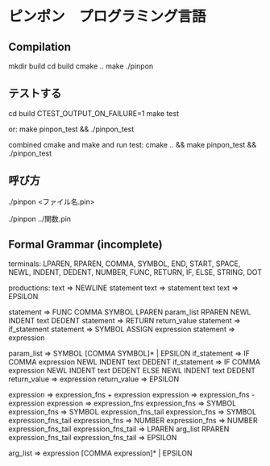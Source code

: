 ピンポン　プログラミング言語
===========================

Compilation
-----------
  mkdir build
  cd build
  cmake ..
  make
  ./pinpon

テストする
---------
  cd build
  CTEST_OUTPUT_ON_FAILURE=1 make test

or:
  make pinpon_test && ./pinpon_test

combined cmake and make and run test:
  cmake .. && make pinpon_test && ./pinpon_test

呼び方
--------
  ./pinpon <ファイル名.pin>

  ./pinpon ../関数.pin

Formal Grammar (incomplete)
----------------------
terminals: 
  LPAREN, RPAREN, COMMA, SYMBOL, END, START, SPACE, NEWL, INDENT,
  DEDENT, NUMBER, FUNC, RETURN, IF, ELSE, STRING, DOT

productions:
  text => NEWLINE statement
  text => statement text
  text => EPSILON

  statement => FUNC COMMA SYMBOL LPAREN param_list RPAREN NEWL INDENT text DEDENT
  statement => RETURN return_value
  statement => if_statement
  statement => SYMBOL ASSIGN expression
  statement => expression

  param_list => SYMBOL [COMMA SYMBOL]* | EPSILON
  if_statement => IF COMMA expression NEWL INDENT text DEDENT
  if_statement => IF COMMA expression NEWL INDENT text DEDENT ELSE NEWL INDENT text DEDENT
  return_value => expression
  return_value => EPSILON

  expression => expression_fns + expression
  expression => expression_fns - expression
  expression => expression_fns
  expression_fns => SYMBOL
  expression_fns => SYMBOL expression_fns_tail
  expression_fns => SYMBOL expression_fns_tail
  expression_fns => NUMBER
  expression_fns => NUMBER expression_fns_tail
  expression_fns_tail => LPAREN arg_list RPAREN expression_fns_tail
  expression_fns_tail => EPSILON

  arg_list => expression [COMMA expression]* | EPSILON

